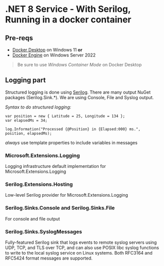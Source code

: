﻿# .NET 8 Service - With Serilog, Running in a docker container

## Pre-reqs

- [Docker Desktop](https://www.docker.com/products/docker-desktop) on Windows 11 **or**
- [Docker Engine](https://docker-docs.netlify.app/install/windows/docker-ee/) on Windows Server 2022


> Be sure to use _Windows Container Mode_ on Docker Desktop

## Logging part

Structured logging is done using [Serilog](https://serilog.net/). There are many output NuGet packages (Serilog.Sink.*). We are using Console, File and Syslog output.

_Syntax to do structured logging:_

```
var position = new { Latitude = 25, Longitude = 134 };
var elapsedMs = 34;

log.Information("Processed {@Position} in {Elapsed:000} ms.", position, elapsedMs);
```

_always_ use template properties to include variables in messages

### Microsoft.Extensions.Logging
Logging infrastructure default implementation for Microsoft.Extensions.Logging

### Serilog.Extensions.Hosting
Low-level Serilog provider for Microsoft.Extensions.Logging

### Serilog.Sinks.Console and Serilog.Sinks.File
For console and file output

### Serilog.Sinks.SyslogMessages
Fully-featured Serilog sink that logs events to remote syslog servers using UDP, TCP, and TLS over TCP, 
and can also use POSIX libc syslog functions to write to the local syslog service on Linux systems. 
Both RFC3164 and RFC5424 format messages are supported.
